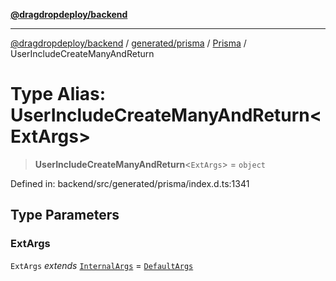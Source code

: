 [**@dragdropdeploy/backend**](../../../../../README.md)

***

[@dragdropdeploy/backend](../../../../../README.md) / [generated/prisma](../../../README.md) / [Prisma](../README.md) / UserIncludeCreateManyAndReturn

# Type Alias: UserIncludeCreateManyAndReturn\<ExtArgs\>

> **UserIncludeCreateManyAndReturn**\<`ExtArgs`\> = `object`

Defined in: backend/src/generated/prisma/index.d.ts:1341

## Type Parameters

### ExtArgs

`ExtArgs` *extends* [`InternalArgs`](../../../runtime/library/type-aliases/InternalArgs.md) = [`DefaultArgs`](../../../runtime/library/type-aliases/DefaultArgs.md)
